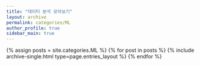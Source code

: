 ```yaml
---
title: "데이터 분석 모아보기"
layout: archive
permalink: categories/ML
author_profile: true
sidebar_main: true
---
```



{% assign posts = site.categories.ML %}
{% for post in posts %} {% include archive-single.html type=page.entries_layout %} {% endfor %}
